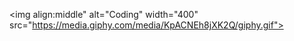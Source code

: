   <img align:middle" alt="Coding" width="400" src="https://media.giphy.com/media/KpACNEh8jXK2Q/giphy.gif">
  
  
